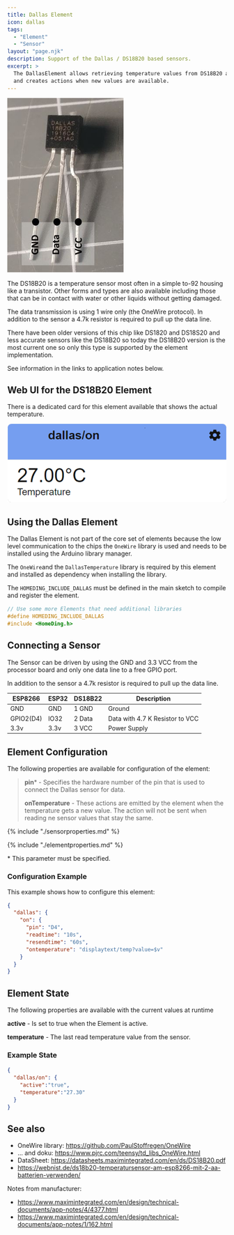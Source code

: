 ```yaml
---
title: Dallas Element
icon: dallas
tags:
  - "Element"
  - "Sensor"
layout: "page.njk"
description: Support of the Dallas / DS18B20 based sensors.
excerpt: >
  The DallasElement allows retrieving temperature values from DS18B20 aka. Dallas Temperature sensors
  and creates actions when new values are available.
---
```


![Dallas pins](/elements/dallaspins.jpg)

The DS18B20 is a temperature sensor most often in a simple to-92 housing like a transistor.
Other forms and types are also available including those that can be in contact with water
or other liquids without getting damaged.

The data transmission is using 1 wire only (the OneWire protocol).
In addition to the sensor a 4.7k resistor is required to pull up the data line.

There have been older versions of this chip like DS1820 and DS18S20 and less accurate sensors like the DS18B20 so today the DS18B20 version is the most current one so only this type is supported by the element implementation.

See information in the links to application notes below.


## Web UI for the DS18B20 Element

There is a dedicated card for this element available that shows the actual temperature.

![Dallas Sensor UI](/elements/dallasui.png)


## Using the Dallas Element

The Dallas Element is not part of the core set of elements because the low level communication to the chips the `OneWire` library is used and needs to be installed using the Arduino library manager.

The `OneWire`and the `DallasTemperature` library is required by this element
and installed as dependency when installing the library.

The ``HOMEDING_INCLUDE_DALLAS`` must be defined in the main sketch to compile and register the element.

``` cpp
// Use some more Elements that need additional libraries
#define HOMEDING_INCLUDE_DALLAS
#include <HomeDing.h>
```


## Connecting a Sensor

The Sensor can be driven by using the GND and 3.3 VCC from the processor board and only one data line to a free GPIO port.

In addition to the sensor a 4.7k resistor is required to pull up the data line.

| ESP8266   | ESP32 | DS18B22 | Description                      |
| --------- | ----- | :------ | -------------------------------- |
| GND       | GND   | 1 GND   | Ground                           |
| GPIO2(D4) | IO32  | 2 Data  | Data with 4.7 K Resistor to VCC |
| 3.3v      | 3.3v  | 3 VCC   | Power Supply                     |


## Element Configuration

<object data="/element.svg?dallas" type="image/svg+xml"></object>

The following properties are available for configuration of the element:

> **pin**\* - Specifies the hardware number of the pin that is used to connect the Dallas sensor for data.
>
> **onTemperature** - These actions are emitted by the element when the temperature gets a new value.
> The action will not be sent when reading ne sensor values that stay the same.

{% include "./sensorproperties.md" %}

{% include "./elementproperties.md" %}

\* This parameter must be specified.


### Configuration Example

This example shows how to configure this element:

``` json
{
  "dallas": {
    "on": {
      "pin": "D4",
      "readtime": "10s",
      "resendtime": "60s",
      "ontemperature": "displaytext/temp?value=$v"
    }
  }
}
```

## Element State

The following properties are available with the current values at runtime

**active** - Is set to true when the Element is active.

**temperature** - The last read temperature value from the sensor.


### Example State

``` json
{
  "dallas/on": {
    "active":"true",
    "temperature":"27.30"
  }
}
```


## See also

* OneWire library: https://github.com/PaulStoffregen/OneWire
* ... and doku: https://www.pjrc.com/teensy/td_libs_OneWire.html
* DataSheet: https://datasheets.maximintegrated.com/en/ds/DS18B20.pdf
* <https://webnist.de/ds18b20-temperatursensor-am-esp8266-mit-2-aa-batterien-verwenden/>


Notes from manufacturer:
* https://www.maximintegrated.com/en/design/technical-documents/app-notes/4/4377.html
* https://www.maximintegrated.com/en/design/technical-documents/app-notes/1/162.html
